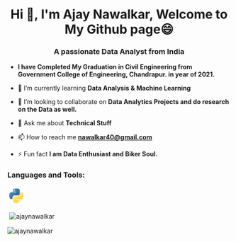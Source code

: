 <h1 align="center">Hi 👋, I'm Ajay Nawalkar, Welcome to My Github page😄</h1>
<h3 align="center">A passionate Data Analyst from India</h3>

- **I have Completed My Graduation in Civil Engineering from Government College of Engineering, Chandrapur. in year of 2021.**

- 🌱 I’m currently learning **Data Analysis & Machine Learning**

- 👯 I’m looking to collaborate on **Data Analytics Projects and do research on the Data as well.**

- 💬 Ask me about **Technical Stuff**

- 📫 How to reach me **nawalkar40@gmail.com**

- ⚡ Fun fact **I am Data Enthusiast and Biker Soul.**



<h3 align="left">Languages and Tools:</h3>
<p align="left"> <a href="https://www.python.org" target="_blank" rel="noreferrer"> <img src="https://raw.githubusercontent.com/devicons/devicon/master/icons/python/python-original.svg" alt="python" width="40" height="40"/> </a> </p>

<p>&nbsp;<img align="center" src="https://github-readme-stats.vercel.app/api?username=ajaynawalkar&show_icons=true&locale=en" alt="ajaynawalkar" /></p>

<p><img align="center" src="https://github-readme-streak-stats.herokuapp.com/?user=ajaynawalkar&" alt="ajaynawalkar" /></p>

